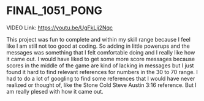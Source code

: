 # FINAL_1051_PONG

VIDEO Link: https://youtu.be/UgFkLij2Nqc

This project was fun to complete and within my skill range because I feel like I am still not too good at coding. So adding in little powerups and the messages was something that I felt comfortable doing and I really like how it came out. I would have liked to get some more score messages because scores in the middle of the game are kind of lacking in messages but I just found it hard to find relevant references for numbers in the 30 to 70 range. I had to do a lot of googling to find some references that I would have never realized or thought of, like the Stone Cold Steve Austin 3:16 reference. But I am really plesed with how it came out. 
